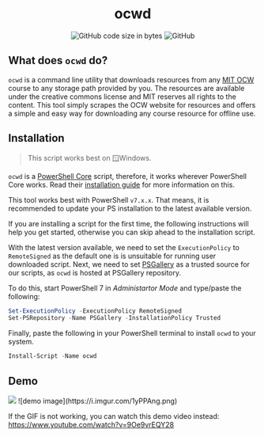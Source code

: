 <p align="center">
<!--<img src="scoop.png" alt="Long live Scoop!"/>-->
    <h1 align="center">ocwd</h1>
</p>
<p align="center" >
   <img alt="GitHub code size in bytes" src="https://img.shields.io/github/languages/code-size/amkhrjee/ocwd">
    <img alt="GitHub" src="https://img.shields.io/github/license/amkhrjee/ocwd">
    <!-- <img alt="twitter" src="https://img.shields.io/powershellgallery/p/ocwd.svg"> -->
</p>

## What does `ocwd` do?
`ocwd` is a command line utility that downloads resources from any [MIT OCW](https://ocw.mit.edu/) course to any storage path provided by you. The resources are available under the creative commons license and MIT reserves all rights to the content. This tool simply scrapes the OCW website for resources and offers a simple and easy way for downloading any course resource for offline use.
## Installation
> This script works best on 🪟Windows.

`ocwd` is a [PowerShell Core](https://github.com/PowerShell/PowerShell/) script, therefore, it works wherever PowerShell Core works. Read their [installation guide](https://learn.microsoft.com/en-us/powershell/scripting/install/installing-powershell-on-windows?view=powershell-7.3) for more information on this.

This tool works best with PowerShell `v7.x.x`. That means, it is recommended to update your PS installation to the latest available version. 

If you are installing a script for the first time, the following instructions will help you get started, otherwise you can skip ahead to the installation script. 

With the latest version available, we need to set the `ExecutionPolicy` to `RemoteSigned` as the default one is is unsuitable for running user downloaded script. 
Next, we need to set [PSGallery](https://www.powershellgallery.com/) as a trusted source for our scripts, as `ocwd` is hosted at PSGallery repository. 

To do this, start PowerShell 7 in *Administartor Mode* and type/paste the following:
```ps1
Set-ExecutionPolicy -ExecutionPolicy RemoteSigned
Set-PSRepository -Name PSGallery -InstallationPolicy Trusted
```

Finally, paste the following in your PowerShell terminal to install `ocwd` to your system.
```ps1
Install-Script -Name ocwd
```
## Demo 
<img src="https://i.imgur.com/ODutHXm.gif" />
![demo image](https://i.imgur.com/1yPPAng.png)

If the GIF is not working, you can watch this demo  video instead: https://www.youtube.com/watch?v=9Oe9vrEQY28
